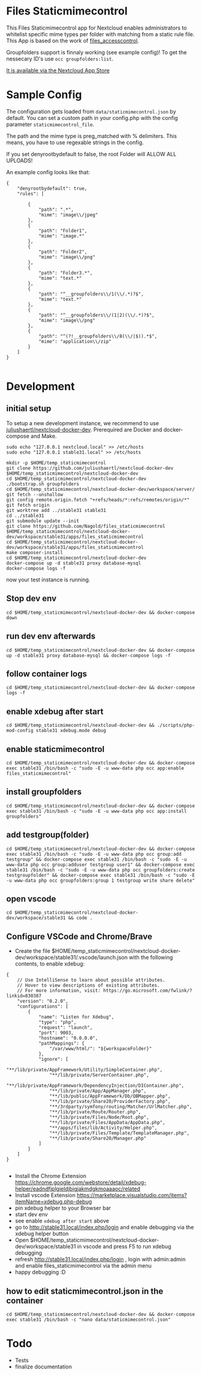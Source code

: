 # Files Staticmimecontrol

This Files Staticmimecontrol app for Nextcloud enables administrators to whitelist specific mime types per folder with matching from a static rule file. This App is based on the work of [files_accesscontrol](https://github.com/nextcloud/files_accesscontrol).

Groupfolders support is finnaly working (see example config)! To get the nessecary ID's  use `occ groupfolders:list`.

[It is available via the Nextcloud App Store](https://apps.nextcloud.com/apps/files_staticmimecontrol)

# Sample Config

The configuration gets loaded from `data/staticmimecontrol.json` by default. You can set a custom path in your config.php with the config parameter `staticmimecontrol_file`.

The path and the mime type is preg_matched with % delimiters. This means, you have to use regexable strings in the config. 

If you set denyrootbydefault to false, the root Folder will ALLOW ALL UPLOADS!

An example config looks like that:

```
{
    "denyrootbydefault": true,
    "rules": [

        {
            "path": ".*",
            "mime": "image\\/jpeg"
        },
        {
            "path": "Folder1",
            "mime": "image.*"
        },
        {
            "path": "Folder2",
            "mime": "image\\/png"
        },
        {
            "path": "Folder3.*",
            "mime": "text.*"
        },
        {
            "path": "^__groupfolders\\/1(\\/.*)?$",
            "mime": "text.*"
        },
        {
            "path": "^__groupfolders\\/(1|2)(\\/.*)?$",
            "mime": "image\\/png"
        },
        {
            "path": "^(?!__groupfolders\\/8(\\/|$)).*$",
            "mime": "application\\/zip"
        }
    ]
}


```

# Development

## initial setup

To setup a new development instance, we recommend to use [juliushaertl/nextcloud-docker-dev](https://github.com/juliushaertl/nextcloud-docker-dev). Prerequired are Docker and docker-compose and Make.

```
sudo echo "127.0.0.1 nextcloud.local" >> /etc/hosts
sudo echo "127.0.0.1 stable31.local" >> /etc/hosts

mkdir -p $HOME/temp_staticmimecontrol
git clone https://github.com/juliushaertl/nextcloud-docker-dev $HOME/temp_staticmimecontrol/nextcloud-docker-dev
cd $HOME/temp_staticmimecontrol/nextcloud-docker-dev
./bootstrap.sh groupfolders
cd $HOME/temp_staticmimecontrol/nextcloud-docker-dev/workspace/server/
git fetch --unshallow
git config remote.origin.fetch "+refs/heads/*:refs/remotes/origin/*"
git fetch origin
git worktree add ../stable31 stable31
cd ../stable31
git submodule update --init
git clone https://github.com/Nagold/files_staticmimecontrol $HOME/temp_staticmimecontrol/nextcloud-docker-dev/workspace/stable31/apps/files_staticmimecontrol
cd $HOME/temp_staticmimecontrol/nextcloud-docker-dev/workspace/stable31/apps/files_staticmimecontrol
make composer-install
cd $HOME/temp_staticmimecontrol/nextcloud-docker-dev
docker-compose up -d stable31 proxy database-mysql
docker-compose logs -f
```

now your test instance is running.

## Stop dev env

```
cd $HOME/temp_staticmimecontrol/nextcloud-docker-dev && docker-compose down
```

## run dev env afterwards

```
cd $HOME/temp_staticmimecontrol/nextcloud-docker-dev && docker-compose up -d stable31 proxy database-mysql && docker-compose logs -f
```

## follow container logs

```
cd $HOME/temp_staticmimecontrol/nextcloud-docker-dev && docker-compose logs -f
```

## enable xdebug after start

```
cd $HOME/temp_staticmimecontrol/nextcloud-docker-dev && ./scripts/php-mod-config stable31 xdebug.mode debug
```


## enable staticmimecontrol
```
cd $HOME/temp_staticmimecontrol/nextcloud-docker-dev && docker-compose exec stable31 /bin/bash -c "sudo -E -u www-data php occ app:enable files_staticmimecontrol"
```

## install groupfolders

```
cd $HOME/temp_staticmimecontrol/nextcloud-docker-dev && docker-compose exec stable31 /bin/bash -c "sudo -E -u www-data php occ app:install groupfolders"
```

## add testgroup(folder)
```
cd $HOME/temp_staticmimecontrol/nextcloud-docker-dev && docker-compose exec stable31 /bin/bash -c "sudo -E -u www-data php occ group:add testgroup" && docker-compose exec stable31 /bin/bash -c "sudo -E -u www-data php occ group:adduser testgroup user1" && docker-compose exec stable31 /bin/bash -c "sudo -E -u www-data php occ groupfolders:create testgroupfolder" && docker-compose exec stable31 /bin/bash -c "sudo -E -u www-data php occ groupfolders:group 1 testgroup write share delete"
```

## open vscode

```
cd $HOME/temp_staticmimecontrol/nextcloud-docker-dev/workspace/stable31 && code .
```



## Configure VSCode and Chrome/Brave

* Create the file $HOME/temp_staticmimecontrol/nextcloud-docker-dev/workspace/stable31/.vscode/launch.json with the following contents, to enable xdebug:

```
{
    // Use IntelliSense to learn about possible attributes.
    // Hover to view descriptions of existing attributes.
    // For more information, visit: https://go.microsoft.com/fwlink/?linkid=830387
    "version": "0.2.0",
    "configurations": [
        {
            "name": "Listen for Xdebug",
            "type": "php",
            "request": "launch",
            "port": 9003,
            "hostname": "0.0.0.0",
            "pathMappings": {
                "/var/www/html/": "${workspaceFolder}"
            },
			"ignore": [
                "**/lib/private/AppFramework/Utility/SimpleContainer.php",
                "**/lib/private/ServerContainer.php",
				"**/lib/private/AppFramework/DependencyInjection/DIContainer.php",
				"**/lib/private/App/AppManager.php",
				"**/lib/public/AppFramework/Db/QBMapper.php",
				"**/lib/private/Share20/ProviderFactory.php",
				"**/3rdparty/symfony/routing/Matcher/UrlMatcher.php",
				"**/lib/private/Route/Router.php",
				"**/lib/private/Files/Node/Root.php",
				"**/lib/private/Files/AppData/AppData.php",
				"**/apps/files/lib/Activity/Helper.php",
				"**/lib/private/Files/Template/TemplateManager.php",
				"**/lib/private/Share20/Manager.php"
            ]
        }
    ]
}


``` 

* Install the Chrome Extension https://chrome.google.com/webstore/detail/xdebug-helper/eadndfjplgieldjbigjakmdgkmoaaaoc/related
* Install vscode Extension https://marketplace.visualstudio.com/items?itemName=xdebug.php-debug
* pin xdebug helper to your Browser bar
* start dev env
* see enable `xdebug after start` above
* go to http://stable31.local/index.php/login and enable debugging via the xdebug helper button
* Open $HOME/temp_staticmimecontrol/nextcloud-docker-dev/workspace/stable31 in vscode and press F5 to run xdebug debugging
* refresh http://stable31.local/index.php/login , login with admin:admin and enable files_staticmimecontrol via the admin menu
* happy debugging :D

## how to edit staticmimecontrol.json in the container

```
cd $HOME/temp_staticmimecontrol/nextcloud-docker-dev && docker-compose exec stable31 /bin/bash -c "nano data/staticmimecontrol.json"
```



# Todo

* Tests
* finalize documentation
